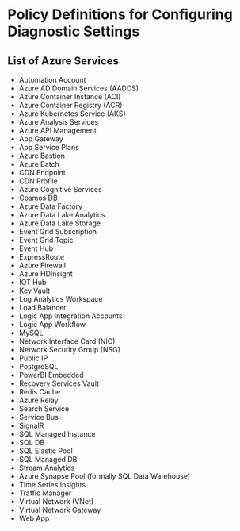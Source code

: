 # Policy Definitions for Configuring Diagnostic Settings

## List of Azure Services

* Automation Account
* Azure AD Domain Services (AADDS)
* Azure Container Instance (ACI)
* Azure Container Registry (ACR)
* Azure Kubernetes Service (AKS)
* Azure Analysis Services
* Azure API Management
* App Gateway
* App Service Plans
* Azure Bastion
* Azure Batch
* CDN Endpoint
* CDN Profile
* Azure Cognitive Services
* Cosmos DB
* Azure Data Factory
* Azure Data Lake Analytics
* Azure Data Lake Storage
* Event Grid Subscription
* Event Grid Topic
* Event Hub
* ExpressRoute
* Azure Firewall
* Azure HDInsight
* IOT Hub
* Key Vault
* Log Analytics Workspace
* Load Balancer
* Logic App Integration Accounts
* Logic App Workflow
* MySQL
* Network Interface Card (NIC)
* Network Security Group (NSG)
* Public IP
* PostgreSQL
* PowerBI Embedded
* Recovery Services Vault
* Redis Cache
* Azure Relay
* Search Service
* Service Bus
* SignalR
* SQL Managed Instance
* SQL DB
* SQL Elastic Pool
* SQL Managed DB
* Stream Analytics
* Azure Synapse Pool (formally SQL Data Warehouse)
* Time Series Insights
* Traffic Manager
* Virtual Network (VNet)
* Virtual Network Gateway
* Web App

